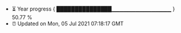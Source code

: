 - ⏳ Year progress { ███████████████▁▁▁▁▁▁▁▁▁▁▁▁▁▁▁ } 50.77 %
- ⏰ Updated on Mon, 05 Jul 2021 07:18:17 GMT

